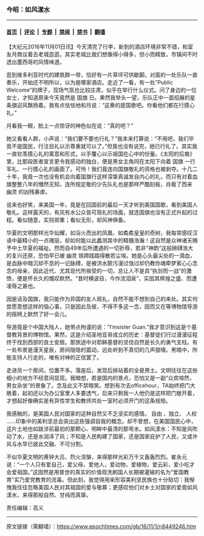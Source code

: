 ### 今昭：如风漾水

---

#### [首页](../../../..?n8449246) &nbsp;|&nbsp; [评论](../../../../../epoch-comment?n8449246) &nbsp;|&nbsp; [专题](../../../../../epoch-special?n8449246) &nbsp;|&nbsp; [禁闻](../../../../../epoch-news?n8449246) &nbsp;|&nbsp; [禁书](../../../../../books?n8449246) &nbsp;|&nbsp; [翻墙](https://github.com/gfw-breaker/nogfw/blob/master/README.md?n8449246)


<div class="post_content" id="artbody" itemprop="articleBody">
 <!-- article content begin -->
 <p>
  【大纪元2016年11月01日讯】今天清完了行李，新到的酒店环境非常不错，和室友月商议着去老城逛逛。其实老城比我们想像得小得多，但小而精致，市镇间不时透出墨西哥的风情味道。
 </p>
 <p>
  逛到维多利亚时代的建筑群一带，恰好有一片草坪可供歇脚。对面的一处乐队一直奏乐，开始还不明所以，以为是哪家酒店。走近了一看，有一处”Public Welcome”的牌子，现场气氛也比较庄肃，似乎在举行什么仪式。问了身边的一位女士，才知道原来今天竟然是
  <ok href="https://www.epochtimes.com/gb/tag/%E5%9B%BD%E6%97%97.html">
   国旗
  </ok>
  日。果然我举头一望，乐队正中一面招展的星条旗迎风飘扬着。我有点怯怯地和月说：“这奏的是国歌吧。你看他们都在行摸心礼。”
 </p>
 <p>
  月看我一眼，脸上一点惊讶的神色似在说：“真的吧？”
 </p>
 <p>
  她又看看人群，小声说：“我们要不要也行礼？”我本来打算说：“不用吧，我们毕竟不是国民，行注目礼以示尊重就可以了。”但竟也没有说完，她已行礼了。其实我一直钦羡摸心礼的寓意和形式，以手覆心以示祖国在心中的份量。《太阳的后裔》里，比那段医者宣言更令我感动的独白，便是男女主角同在太阳下向着
  <ok href="https://www.epochtimes.com/gb/tag/%E5%9B%BD%E6%97%97.html">
   国旗
  </ok>
  一行军礼、一行摸心礼的画面了。可怜！我们竟连向国旗敬礼的资格也被剥夺。十几二十年，我竟一次也没有机会向着国旗行这样深挚真诚发自内心的礼，而只有对着血旗整整八年的懵然无知，连所规定敬的少先队礼也是那样严酷刻板，肖极了西来
  <ok href="https://www.epochtimes.com/gb/tag/%E5%B9%BD%E7%81%B5.html">
   幽灵
  </ok>
  的凶残暴虐。
 </p>
 <p>
  说来也好笑，来美国一年，竟是在回国前的最后一天才听到美国国歌，看到美国人敬礼。这样露天的，有风有水公众皆可观礼的场面，就连国旗也没有正式升起的过程。看似随意，实则郑重；看似无形，却风神俱备。
 </p>
 <p>
  华夏的文明那样光华灿耀，如浴火而出的凤凰、如矞矞皇皇的奇树，我每常感叹汉语中最精小的一点瑰丽，却如何能以此蠡测其中的精髓浩瀚！这自然是众神诸天赐予中土华夏的福祉。然而自49年后所遭遇的一切折辱，若非“神韵”这般磅礴浩大的复兴还原，恐怕早已被
  <ok href="https://www.epochtimes.com/gb/tag/%E5%B9%BD%E7%81%B5.html">
   幽灵
  </ok>
  铁蹄践踏得散若尘埃。她是心头最尖处的一滴血，是血脉中暗沉却不息的一记脉搏，是被洪水脓污漫过蚀过却仍教你魂牵梦萦心心念念的母亲，因此近代、尤其现代所挨受的一切，总让人不是具“执剑而一战”的激愤，便是怀长久的慨叹默然。“昔时横波目，今作流泪泉”，实因其辉煌之盛、而遭凌辱之甚也。
 </p>
 <p>
  因是话及国旗，我只能作为异国的友人观礼，自然不能不想到自己的来处。其实何尝愿意想这样的恼心事，只是因此及彼，不得不多这一念，因而又在等博物馆导游的摇椅上默然了好一会儿。
 </p>
 <p>
  导游竟是个中国大陆人，她带点拘谨的说：“I’msister Guan.”我才意识到这是个基督教背景的博物馆。果然，这是介绍圣地亚哥成立的历史：基督徒们行过漫漫征程终于找到西部的良土安居。那旅途中对耶稣基督的坚信自然是长久的勇气支柱。有一处布景是漫天星辰，房间隐隐的震动，远处听到不真切的几声狼嚎。黑暗中，所能支持人行走的，唯有对神的正信罢了。
 </p>
 <p>
  走进另一个房间，位置不多。落座后，发现后排站着的全是男士。文明往往在这些细小的地方不经意间显现。我暗想，若是国内的景点，恐怕又是一副“众宾喧然，男女杂坐”的景象了。念及此又不禁暗笑。想到有次去officehour，TA始终把门大敞着，起初还以为办公室里人多要透气，后来只剩我一人他仍是这样把门敞开着，才想起好像确实是有异性学生和教师共处一室时必须开门的这条规矩。
 </p>
 <p>
  我感触的，是美国人民对国家的这种自然又不乏坚实的感情。
  <ok href="https://www.epochtimes.com/gb/tag/%E8%87%AA%E7%94%B1.html">
   自由
  </ok>
  、独立、
  <ok href="https://www.epochtimes.com/gb/tag/%E4%BA%BA%E6%9D%83.html">
   人权
  </ok>
  ……印象中的美利坚总会突出这些强调自我的概念。却不曾想，在美国国民心中，这片土地也如跋涉前最初的那颗心、明眸中最清的那弯水。如风漾水：不知是风吹动了水，还是水润泽了风；不知是人民构建了国家，还是国家庇护了人民，又或许风与水早已彼此交融、不可分割。
 </p>
 <p>
  不似华夏文明的黄钟大吕、烈火涅槃，来得那样光彩万千又轰轰烈烈。崔永元说：“一个人只有爱自己，爱父母，爱他人，爱动物，爱植物，爱云彩，爱小吃才会爱祖国。”这固然是用普世的真实的价值观洗刷国人长期被灌输的名为“爱国教育”实乃爱党教育的流毒。但此刻，我觉得用来形容美利坚民族也十分贴切：我惭愧我往往忽略美国人民对其祖国的爱与敬慕；更感叹他们对乡土对国家的爱竟如风漾水，来得那般自然、甘纯而真挚。
 </p>
 <p>
  责任编辑：高义
 </p>
 <!-- article content end -->
 <div id="below_article_ad">
 </div>
</div>


---

原文链接（需翻墙）：https://www.epochtimes.com/gb/16/11/1/n8449246.htm